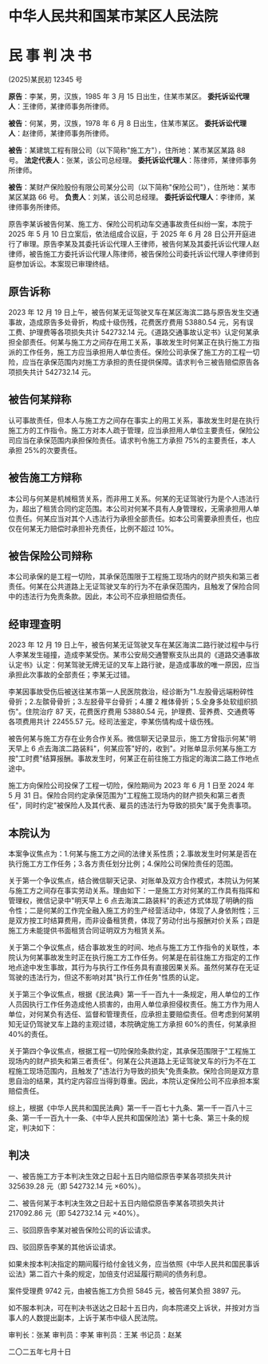 # 中华人民共和国某市某区人民法院

# 民 事 判 决 书

(2025)某民初 12345 号

**原告**：李某，男，汉族，1985 年 3 月 15 日出生，住某市某区。
**委托诉讼代理人**：王律师，某律师事务所律师。

**被告**：何某，男，汉族，1978 年 6 月 8 日出生，住某市某区。
**委托诉讼代理人**：赵律师，某律师事务所律师。

**被告**：某建筑工程有限公司（以下简称"施工方"），住所地：某市某区某路 88 号。
**法定代表人**：张某，该公司总经理。
**委托诉讼代理人**：陈律师，某律师事务所律师。

**被告**：某财产保险股份有限公司某分公司（以下简称"保险公司"），住所地：某市某区某路 66 号。
**负责人**：刘某，该公司总经理。
**委托诉讼代理人**：李律师，某律师事务所律师。

原告李某诉被告何某、施工方、保险公司机动车交通事故责任纠纷一案，本院于 2025 年 5 月 10 日立案后，依法组成合议庭，于 2025 年 6 月 28 日公开开庭进行了审理。原告李某及其委托诉讼代理人王律师，被告何某及其委托诉讼代理人赵律师，被告施工方委托诉讼代理人陈律师，被告保险公司委托诉讼代理人李律师到庭参加诉讼。本案现已审理终结。

## 原告诉称

2023 年 12 月 19 日上午，被告何某无证驾驶叉车在某区海滨二路与原告发生交通事故，造成原告多处骨折，构成十级伤残，花费医疗费用 53880.54 元，另有误工费、护理费等各项损失共计 542732.14 元。《道路交通事故认定书》认定何某承担全部责任。何某与施工方之间存在用工关系，事故发生时何某正在执行施工方指派的工作任务，施工方应当承担用人单位责任。保险公司承保了施工方的工程一切险，应当在承保范围内对施工方承担的责任提供保障。请求判令三被告赔偿原告各项损失共计 542732.14 元。

## 被告何某辩称

认可事故责任，但本人与施工方之间存在事实上的用工关系，事故发生时是在执行施工方的工作指令。施工方对本人疏于管理，应当承担用人单位主要责任，保险公司应当在承保范围内承担保险责任。请求判令施工方承担 75%的主要责任，本人承担 25%的次要责任。

## 被告施工方辩称

本公司与何某是机械租赁关系，而非用工关系。何某的无证驾驶行为是个人违法行为，超出了租赁合同约定范围。本公司对何某不具有人身管理权，无需承担用人单位责任。何某应当对其个人违法行为承担全部责任。如本公司需要承担责任，也应仅在何某无力赔偿时承担补充责任，比例不超过 10%。

## 被告保险公司辩称

本公司承保的是工程一切险，其承保范围限于工程施工现场内的财产损失和第三者责任。何某在公共道路上无证驾驶叉车的行为不在承保范围内，且触发了保险合同中的违法行为免责条款。因此，本公司不应承担赔偿责任。

## 经审理查明

2023 年 12 月 19 日上午，被告何某无证驾驶叉车在某区海滨二路行驶过程中与行人李某发生碰撞，造成李某受伤。某市公安局交通警察支队出具的《道路交通事故认定书》认定：何某驾驶无牌无证的叉车上路行驶，是造成事故的唯一原因，应当承担此次事故的全部责任；李某无过错。

李某因事故受伤后被送往某市第一人民医院救治，经诊断为"1.左股骨远端粉碎性骨折；2.左髌骨骨折；3.左胫骨平台骨折；4.腰 2 椎体骨折；5.全身多处软组织损伤"。住院治疗 87 天，花费医疗费用 53880.54 元，护理费、营养费、交通费等各项费用共计 22455.57 元。经司法鉴定，李某伤情构成十级伤残。

被告何某与施工方存在业务合作关系。微信聊天记录显示，施工方曾指示何某"明天早上 6 点去海滨二路装料"，何某应答"好的，收到"。对账单显示何某与施工方按"工时费"结算报酬。事故发生时，何某正在前往施工方指定的海滨二路工作地点途中。

施工方向保险公司投保了工程一切险，保险期间为 2023 年 6 月 1 日至 2024 年 5 月 31 日。保险合同约定承保范围为"工程施工现场内的财产损失和第三者责任"，同时约定"被保险人及其代表、雇员的违法行为导致的损失"属于免责事项。

## 本院认为

本案争议焦点为：1.何某与施工方之间的法律关系性质；2.事故发生时何某是否在执行施工方工作任务；3.各方责任划分比例；4.保险公司保险责任的范围。

关于第一个争议焦点，结合微信聊天记录、对账单及双方合作模式，本院认为何某与施工方之间存在事实劳动关系。理由如下：一是施工方对何某的工作具有指挥和管理权，微信记录中"明天早上 6 点去海滨二路装料"的表述方式体现了明确的指令性；二是何某的工作完全融入施工方的生产经营活动中，体现了人身依附性；三是双方按工时结算费用，而非设备租赁费，体现了劳动付出与报酬对价关系；四是施工方未能提供书面租赁合同证明双方为租赁关系。

关于第二个争议焦点，结合事故发生的时间、地点与施工方工作指令的关联性，本院认为何某事故发生时正在执行施工方工作任务。何某是在前往施工方指定的工作地点途中发生事故，其行为与执行工作任务具有直接因果关系。虽然何某存在无证驾驶的违法行为，但这不影响对其"执行工作任务"性质的认定。

关于第三个争议焦点，根据《民法典》第一千一百九十一条规定，用人单位的工作人员因执行工作任务造成他人损害的，由用人单位承担侵权责任。施工方作为用人单位，对何某负有选任、监督和管理责任，应承担主要赔偿责任。但考虑到何某明知无证仍驾驶叉车上路的主观过错，本院确定施工方承担 60%的责任，何某承担 40%的责任。

关于第四个争议焦点，根据工程一切险保险条款约定，其承保范围限于"工程施工现场内的财产损失和第三者责任"。何某在公共道路上无证驾驶叉车的行为不在工程施工现场范围内，且触发了"违法行为导致的损失"免责条款。保险合同是双方意思自治的结果，其约定内容应当得到尊重。因此，本院认定保险公司不应承担本案赔偿责任。

综上，根据《中华人民共和国民法典》第一千一百七十九条、第一千一百八十三条、第一千一百九十一条、《中华人民共和国保险法》第十七条、第三十条的规定，判决如下：

## 判决

一、被告施工方于本判决生效之日起十五日内赔偿原告李某各项损失共计 325639.28 元（即 542732.14 元 ×60%）。

二、被告何某于本判决生效之日起十五日内赔偿原告李某各项损失共计 217092.86 元（即 542732.14 元 ×40%）。

三、驳回原告李某对被告保险公司的诉讼请求。

四、驳回原告李某的其他诉讼请求。

如果未按本判决指定的期间履行给付金钱义务，应当依照《中华人民共和国民事诉讼法》第二百六十条的规定，加倍支付迟延履行期间的债务利息。

案件受理费 9742 元，由被告施工方负担 5845 元，被告何某负担 3897 元。

如不服本判决，可在判决书送达之日起十五日内，向本院递交上诉状，并按对方当事人的人数提出副本，上诉于某市中级人民法院。

审判长：张某
审判员：李某
审判员：王某
书记员：赵某

二〇二五年七月十日
